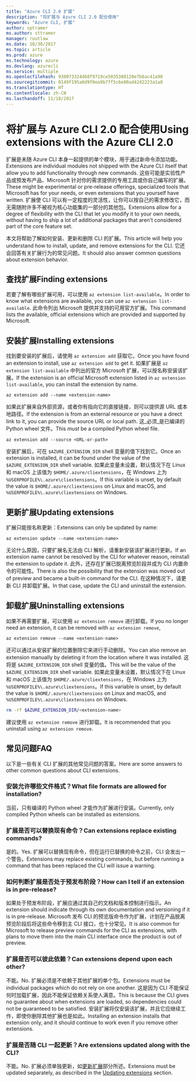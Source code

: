 ```yaml
---
title: "Azure CLI 2.0 扩展"
description: "将扩展与 Azure CLI 2.0 配合使用"
keywords: "Azure CLI, 扩展"
author: sptramer
ms.author: sttramer
manager: routlaw
ms.date: 10/30/2017
ms.topic: article
ms.prod: azure
ms.technology: azure
ms.devlang: azurecli
ms.service: multiple
ms.openlocfilehash: 930073324d68f9719ce5035388120e7b6ac41a98
ms.sourcegitcommit: 0149f195a0d9f0ea9b7ff5c6e00ad4242223a1a8
ms.translationtype: HT
ms.contentlocale: zh-CN
ms.lasthandoff: 11/18/2017
---
```

# <a name="using-extensions-with-the-azure-cli-20"></a><span data-ttu-id="74e18-104">将扩展与 Azure CLI 2.0 配合使用</span><span class="sxs-lookup"><span data-stu-id="74e18-104">Using extensions with the Azure CLI 2.0</span></span>

<span data-ttu-id="74e18-105">扩展是未随 Azure CLI 本身一起提供的单个模块，用于通过新命令添加功能。</span><span class="sxs-lookup"><span data-stu-id="74e18-105">Extensions are individual modules not shipped with the Azure CLI itself that allow you to add functionality through new commands.</span></span> <span data-ttu-id="74e18-106">这些可能是实验性产品或预发布产品、Microsoft 针对你的需求提供的专用工具或你自己编写的扩展。</span><span class="sxs-lookup"><span data-stu-id="74e18-106">These might be experimental or pre-release offerings, specialized tools that Microsoft has for your needs, or even extensions that you yourself have written.</span></span> <span data-ttu-id="74e18-107">扩展使 CLI 可以有一定程度的灵活性，让你可以按自己的需求修改它，而无需随附许多不被视为核心功能集的一部分的其他包。</span><span class="sxs-lookup"><span data-stu-id="74e18-107">Extensions allow for a degree of flexibility with the CLI that let you modify it to your own needs, without having to ship a lot of additional packages that aren't considered part of the core feature set.</span></span>

<span data-ttu-id="74e18-108">本文将帮助了解如何安装、更新和删除 CLI 的扩展。</span><span class="sxs-lookup"><span data-stu-id="74e18-108">This article will help you understand how to install, update, and remove extensions for the CLI.</span></span> <span data-ttu-id="74e18-109">它还会回答有关扩展行为的常见问题。</span><span class="sxs-lookup"><span data-stu-id="74e18-109">It should also answer common questions about extension behavior.</span></span>

## <a name="finding-extensions"></a><span data-ttu-id="74e18-110">查找扩展</span><span class="sxs-lookup"><span data-stu-id="74e18-110">Finding extensions</span></span>

<span data-ttu-id="74e18-111">若要了解有哪些扩展可用，可以使用 `az extension list-available`。</span><span class="sxs-lookup"><span data-stu-id="74e18-111">In order to know what extensions are available, you can use `az extension list-available`.</span></span> <span data-ttu-id="74e18-112">此命令列出 Microsoft 提供并支持的可用官方扩展。</span><span class="sxs-lookup"><span data-stu-id="74e18-112">This command lists the available, official extensions which are provided and supported by Microsoft.</span></span>

## <a name="installing-extensions"></a><span data-ttu-id="74e18-113">安装扩展</span><span class="sxs-lookup"><span data-stu-id="74e18-113">Installing extensions</span></span>

<span data-ttu-id="74e18-114">找到要安装的扩展后，请使用 `az extension add` 获取它。</span><span class="sxs-lookup"><span data-stu-id="74e18-114">Once you have found an extension to install, use `az extension add` to get it.</span></span> <span data-ttu-id="74e18-115">如果扩展是 `az extension list-available` 中列出的官方 Microsoft 扩展，可以按名称安装该扩展。</span><span class="sxs-lookup"><span data-stu-id="74e18-115">If the extension is an official Microsoft extension listed in `az extension list-available`, you can install the extension by name.</span></span>

```azurecli
az extension add --name <extension-name>
```

<span data-ttu-id="74e18-116">如果此扩展来自外部资源，或者你有指向它的直接链接，则可以提供源 URL 或本地路径。</span><span class="sxs-lookup"><span data-stu-id="74e18-116">If the extension is from an external resource or you have a direct link to it, you can provide the source URL or local path.</span></span> <span data-ttu-id="74e18-117">这_必须_是已编译的 Python wheel 文件。</span><span class="sxs-lookup"><span data-stu-id="74e18-117">This _must_ be a compiled Python wheel file.</span></span>

```azurecli
az extension add --source <URL-or-path>
```

<span data-ttu-id="74e18-118">安装扩展后，可在 `$AZURE_EXTENSION_DIR` shell 变量的值下找到它。</span><span class="sxs-lookup"><span data-stu-id="74e18-118">Once an extension is installed, it can be found under the value of the `$AZURE_EXTENSION_DIR` shell variable.</span></span> <span data-ttu-id="74e18-119">如果此变量未设置，默认情况下在 Linux 和 macOS 上该值为 `$HOME/.azure/cliextensions`，在 Windows 上为 `%USERPROFILE%\.azure\cliextensions`。</span><span class="sxs-lookup"><span data-stu-id="74e18-119">If this variable is unset, by default the value is `$HOME/.azure/cliextensions` on Linux and macOS, and `%USERPROFILE%\.azure\cliextensions` on Windows.</span></span>

## <a name="updating-extensions"></a><span data-ttu-id="74e18-120">更新扩展</span><span class="sxs-lookup"><span data-stu-id="74e18-120">Updating extensions</span></span>

<span data-ttu-id="74e18-121">扩展只能按名称更新：</span><span class="sxs-lookup"><span data-stu-id="74e18-121">Extensions can only be updated by name:</span></span>

```azurecli
az extension update --name <extension-name>
```

<span data-ttu-id="74e18-122">无论什么原因，只要扩展名无法由 CLI 解析，请重新安装该扩展进行更新。</span><span class="sxs-lookup"><span data-stu-id="74e18-122">If an extension name cannot be resolved by the CLI for whatever reason, reinstall the extension to update it.</span></span> <span data-ttu-id="74e18-123">此外，还存在扩展已脱离预览阶段并成为 CLI 内置命令的可能性。</span><span class="sxs-lookup"><span data-stu-id="74e18-123">There is also the possibility that the extension was moved out of preview and became a built-in command for the CLI.</span></span> <span data-ttu-id="74e18-124">在这种情况下，请更新 CLI 并卸载扩展。</span><span class="sxs-lookup"><span data-stu-id="74e18-124">In that case, update the CLI and uninstall the extension.</span></span>

## <a name="uninstalling-extensions"></a><span data-ttu-id="74e18-125">卸载扩展</span><span class="sxs-lookup"><span data-stu-id="74e18-125">Uninstalling extensions</span></span>

<span data-ttu-id="74e18-126">如果不再需要扩展，可以使用 `az extension remove` 进行卸载。</span><span class="sxs-lookup"><span data-stu-id="74e18-126">If you no longer need an extension, it can be removed with `az extension remove`,</span></span>

```azurecli
az extension remove --name <extension-name>
```

<span data-ttu-id="74e18-127">还可以通过从安装扩展的位置删除它来进行手动删除。</span><span class="sxs-lookup"><span data-stu-id="74e18-127">You can also remove an extension manually by deleting it from the location where it was installed.</span></span> <span data-ttu-id="74e18-128">这将是 `$AZURE_EXTENSION_DIR` shell 变量的值。</span><span class="sxs-lookup"><span data-stu-id="74e18-128">This will be the value of the `$AZURE_EXTENSION_DIR` shell variable.</span></span> <span data-ttu-id="74e18-129">如果此变量未设置，默认情况下在 Linux 和 macOS 上该值为 `$HOME/.azure/cliextensions`，在 Windows 上为 `%USERPROFILE%\.azure\cliextensions`。</span><span class="sxs-lookup"><span data-stu-id="74e18-129">If this variable is unset, by default the value is `$HOME/.azure/cliextensions` on Linux and macOS, and `%USERPROFILE%\.azure\cliextensions` on Windows.</span></span>

```bash
rm -rf $AZURE_EXTENSION_DIR/<extension-name>
```

<span data-ttu-id="74e18-130">建议使用 `az extension remove` 进行卸载。</span><span class="sxs-lookup"><span data-stu-id="74e18-130">It is recommended that you uninstall using `az extension remove`.</span></span>

## <a name="faq"></a><span data-ttu-id="74e18-131">常见问题</span><span class="sxs-lookup"><span data-stu-id="74e18-131">FAQ</span></span>

<span data-ttu-id="74e18-132">以下是一些有关 CLI 扩展的其他常见问题的答案。</span><span class="sxs-lookup"><span data-stu-id="74e18-132">Here are some answers to other common questions about CLI extensions.</span></span>

### <a name="what-file-formats-are-allowed-for-installation"></a><span data-ttu-id="74e18-133">安装允许哪些文件格式？</span><span class="sxs-lookup"><span data-stu-id="74e18-133">What file formats are allowed for installation?</span></span>

<span data-ttu-id="74e18-134">当前，只有编译的 Python wheel 才能作为扩展进行安装。</span><span class="sxs-lookup"><span data-stu-id="74e18-134">Currently, only compiled Python wheels can be installed as extensions.</span></span>

### <a name="can-extensions-replace-existing-commands"></a><span data-ttu-id="74e18-135">扩展是否可以替换现有命令？</span><span class="sxs-lookup"><span data-stu-id="74e18-135">Can extensions replace existing commands?</span></span>

<span data-ttu-id="74e18-136">是的。</span><span class="sxs-lookup"><span data-stu-id="74e18-136">Yes.</span></span> <span data-ttu-id="74e18-137">扩展可以替换现有命令，但在运行已替换的命令之前，CLI 会发出一个警告。</span><span class="sxs-lookup"><span data-stu-id="74e18-137">Extensions may replace existing commands, but before running a command that has been replaced the CLI will issue a warning.</span></span>

### <a name="how-can-i-tell-if-an-extension-is-in-pre-release"></a><span data-ttu-id="74e18-138">如何判断扩展是否处于预发布阶段？</span><span class="sxs-lookup"><span data-stu-id="74e18-138">How can I tell if an extension is in pre-release?</span></span>

<span data-ttu-id="74e18-139">如果处于预发布阶段，扩展应通过其自己的文档和版本控制进行指示。</span><span class="sxs-lookup"><span data-stu-id="74e18-139">An extension should indicate through its own documentation and versioning if it is in pre-release.</span></span> <span data-ttu-id="74e18-140">Microsoft 发布 CLI 的预览版命令作为扩展，计划在产品脱离预览阶段后将这些命令移到主 CLI 接口，也十分常见。</span><span class="sxs-lookup"><span data-stu-id="74e18-140">It is also common for Microsoft to release preview commands for the CLI as extensions, with plans to move them into the main CLI interface once the product is out of preview.</span></span>

### <a name="can-extensions-depend-upon-each-other"></a><span data-ttu-id="74e18-141">扩展是否可以彼此依赖？</span><span class="sxs-lookup"><span data-stu-id="74e18-141">Can extensions depend upon each other?</span></span>

<span data-ttu-id="74e18-142">不能。</span><span class="sxs-lookup"><span data-stu-id="74e18-142">No.</span></span> <span data-ttu-id="74e18-143">扩展必须是不依赖于其他扩展的单个包。</span><span class="sxs-lookup"><span data-stu-id="74e18-143">Extensions must be individual packages which do not rely on one another.</span></span> <span data-ttu-id="74e18-144">这是因为 CLI 不能保证何时加载扩展，因此不能保证依赖关系使人满意。</span><span class="sxs-lookup"><span data-stu-id="74e18-144">This is because the CLI gives no guarantee about when extensions are loaded, so dependencies could not be guaranteed to be satisfied.</span></span> <span data-ttu-id="74e18-145">安装扩展将仅安装该扩展，并且它应继续工作，即使你删除其他扩展也是如此。</span><span class="sxs-lookup"><span data-stu-id="74e18-145">Installing an extension installs that extension only, and it should continue to work even if you remove other extensions.</span></span>

### <a name="are-extensions-updated-along-with-the-cli"></a><span data-ttu-id="74e18-146">扩展是否随 CLI 一起更新？</span><span class="sxs-lookup"><span data-stu-id="74e18-146">Are extensions updated along with the CLI?</span></span>

<span data-ttu-id="74e18-147">不能。</span><span class="sxs-lookup"><span data-stu-id="74e18-147">No.</span></span> <span data-ttu-id="74e18-148">扩展必须单独更新，如[更新扩展](#updating-extensions)部分所述。</span><span class="sxs-lookup"><span data-stu-id="74e18-148">Extensions must be updated separately, as described in the [Updating extensions](#updating-extensions) section.</span></span>
